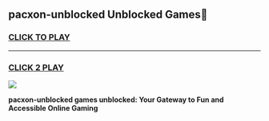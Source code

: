 
## pacxon-unblocked Unblocked Games👋
<h3>
<a href="https://news.freeplayer.one?title=pacxon-unblocked&ref=16F">CLICK TO PLAY</a></h3>
<hr>

<h3>
<a href="https://news.freeplayer.one?title=pacxon-unblocked&ref=16F">CLICK 2 PLAY</a>
  
</h3>

<a href="https://news.freeplayer.one?title=pacxon-unblocked&ref=16F/"><img src="https://clearcache.store/games.png"></a>


**pacxon-unblocked games unblocked: Your Gateway to Fun and Accessible Online Gaming**
